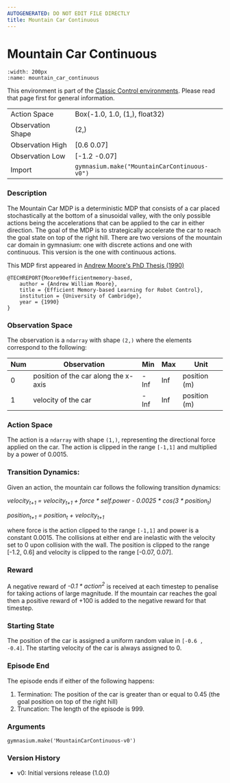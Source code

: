 ```yaml
---
AUTOGENERATED: DO NOT EDIT FILE DIRECTLY
title: Mountain Car Continuous
---
```


# Mountain Car Continuous

```{figure} ../../_static/videos/classic_control/mountain_car_continuous.gif 
:width: 200px
:name: mountain_car_continuous
```

This environment is part of the <a href='..'>Classic Control environments</a>. Please read that page first for general information.

|   |   |
|---|---|
| Action Space | Box(-1.0, 1.0, (1,), float32) |
| Observation Shape | (2,) |
| Observation High | [0.6  0.07] |
| Observation Low | [-1.2  -0.07] |
| Import | `gymnasium.make("MountainCarContinuous-v0")` | 


### Description

The Mountain Car MDP is a deterministic MDP that consists of a car placed stochastically
at the bottom of a sinusoidal valley, with the only possible actions being the accelerations
that can be applied to the car in either direction. The goal of the MDP is to strategically
accelerate the car to reach the goal state on top of the right hill. There are two versions
of the mountain car domain in gymnasium: one with discrete actions and one with continuous.
This version is the one with continuous actions.

This MDP first appeared in [Andrew Moore's PhD Thesis (1990)](https://www.cl.cam.ac.uk/techreports/UCAM-CL-TR-209.pdf)

```
@TECHREPORT{Moore90efficientmemory-based,
    author = {Andrew William Moore},
    title = {Efficient Memory-based Learning for Robot Control},
    institution = {University of Cambridge},
    year = {1990}
}
```

### Observation Space

The observation is a `ndarray` with shape `(2,)` where the elements correspond to the following:

| Num | Observation                          | Min  | Max | Unit         |
|-----|--------------------------------------|------|-----|--------------|
| 0   | position of the car along the x-axis | -Inf | Inf | position (m) |
| 1   | velocity of the car                  | -Inf | Inf | position (m) |

### Action Space

The action is a `ndarray` with shape `(1,)`, representing the directional force applied on the car.
The action is clipped in the range `[-1,1]` and multiplied by a power of 0.0015.

### Transition Dynamics:

Given an action, the mountain car follows the following transition dynamics:

*velocity<sub>t+1</sub> = velocity<sub>t+1</sub> + force * self.power - 0.0025 * cos(3 * position<sub>t</sub>)*

*position<sub>t+1</sub> = position<sub>t</sub> + velocity<sub>t+1</sub>*

where force is the action clipped to the range `[-1,1]` and power is a constant 0.0015.
The collisions at either end are inelastic with the velocity set to 0 upon collision with the wall.
The position is clipped to the range [-1.2, 0.6] and velocity is clipped to the range [-0.07, 0.07].

### Reward

A negative reward of *-0.1 * action<sup>2</sup>* is received at each timestep to penalise for
taking actions of large magnitude. If the mountain car reaches the goal then a positive reward of +100
is added to the negative reward for that timestep.

### Starting State

The position of the car is assigned a uniform random value in `[-0.6 , -0.4]`.
The starting velocity of the car is always assigned to 0.

### Episode End

The episode ends if either of the following happens:
1. Termination: The position of the car is greater than or equal to 0.45 (the goal position on top of the right hill)
2. Truncation: The length of the episode is 999.

### Arguments

```
gymnasium.make('MountainCarContinuous-v0')
```

### Version History

* v0: Initial versions release (1.0.0)
